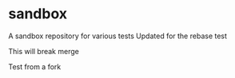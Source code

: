 # sandbox

A sandbox repository for various tests
Updated for the rebase test

This will break merge

Test from a fork
